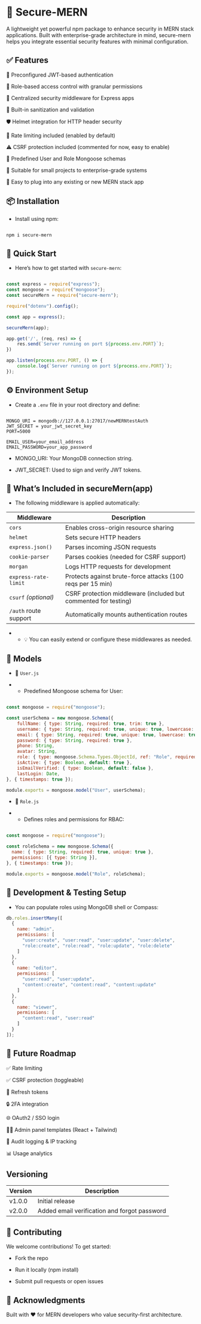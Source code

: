 # 🔐 Secure-MERN

A lightweight yet powerful npm package to enhance security in MERN stack applications. Built with enterprise-grade architecture in mind, secure-mern helps you integrate essential security features with minimal configuration.

## ✅ Features

🔐 Preconfigured JWT-based authentication

🔑 Role-based access control with granular permissions

🧰 Centralized security middleware for Express apps

🧼 Built-in sanitization and validation

🛡️ Helmet integration for HTTP header security

🚫 Rate limiting included (enabled by default)

⚠️ CSRF protection included (commented for now, easy to enable)

📜 Predefined User and Role Mongoose schemas

🧪 Suitable for small projects to enterprise-grade systems

🌱 Easy to plug into any existing or new MERN stack app



## 📦 Installation

- Install using npm:

```bash

npm i secure-mern

```

## 🚀 Quick Start

- Here’s how to get started with `secure-mern`:

```js

const express = require("express");
const mongoose = require("mongoose");
const secureMern = require("secure-mern");

require("dotenv").config();

const app = express();

secureMern(app);

app.get('/', (req, res) => {
    res.send(`Server running on port ${process.env.PORT}`);
})

app.listen(process.env.PORT, () => {
    console.log(`Server running on port ${process.env.PORT}`);
});


```

## ⚙️ Environment Setup

- Create a `.env` file in your root directory and define:

```env

MONGO_URI = mongodb://127.0.0.1:27017/newMERNtestAuth
JWT_SECRET = your_jwt_secret_key
PORT=5000

EMAIL_USER=your_email_address
EMAIL_PASSWORD=your_app_password

```

- MONGO_URI: Your MongoDB connection string.

- JWT_SECRET: Used to sign and verify JWT tokens.

## 🧰 What’s Included in secureMern(app)

- The following middleware is applied automatically:

| Middleware            | Description                                                     |
| --------------------- | --------------------------------------------------------------- |
| `cors`                | Enables cross-origin resource sharing                           |
| `helmet`              | Sets secure HTTP headers                                        |
| `express.json()`      | Parses incoming JSON requests                                   |
| `cookie-parser`       | Parses cookies (needed for CSRF support)                        |
| `morgan`              | Logs HTTP requests for development                              |
| `express-rate-limit`  | Protects against brute-force attacks (100 reqs per 15 min)      |
| `csurf` *(optional)*  | CSRF protection middleware (included but commented for testing) |
| `/auth` route support | Automatically mounts authentication routes                      |

- - 💡 You can easily extend or configure these middlewares as needed.

## 👥 Models

- 📄 `User.js`

- - Predefined Mongoose schema for User:

```js

const mongoose = require("mongoose");

const userSchema = new mongoose.Schema({
    fullName: { type: String, required: true, trim: true },
    username: { type: String, required: true, unique: true, lowercase: true },
    email: { type: String, required: true, unique: true, lowercase: true },
    password: { type: String, required: true },
    phone: String,
    avatar: String,
    role: { type: mongoose.Schema.Types.ObjectId, ref: "Role", required: true },
    isActive: { type: Boolean, default: true },
    isEmailVerified: { type: Boolean, default: false },
    lastLogin: Date,
}, { timestamps: true });

module.exports = mongoose.model("User", userSchema);


```

- 📄 `Role.js`

- - Defines roles and permissions for RBAC:

```js

const mongoose = require("mongoose");

const roleSchema = new mongoose.Schema({
  name: { type: String, required: true, unique: true },
  permissions: [{ type: String }],
}, { timestamps: true });

module.exports = mongoose.model("Role", roleSchema);


```

## 🧪 Development & Testing Setup

- You can populate roles using MongoDB shell or Compass:

```js
db.roles.insertMany([
  {
    name: "admin",
    permissions: [
      "user:create", "user:read", "user:update", "user:delete",
      "role:create", "role:read", "role:update", "role:delete"
    ]
  },
  {
    name: "editor",
    permissions: [
      "user:read", "user:update",
      "content:create", "content:read", "content:update"
    ]
  },
  {
    name: "viewer",
    permissions: [
      "content:read", "user:read"
    ]
  }
]);


```


## 🔮 Future Roadmap

✅ Rate limiting

✅ CSRF protection (toggleable)

🔁 Refresh tokens

🔒 2FA integration

🌐 OAuth2 / SSO login

🧑‍💻 Admin panel templates (React + Tailwind)

🧠 Audit logging & IP tracking

📊 Usage analytics


## Versioning

| Version | Description                                      |
|---------|--------------------------------------------------|
| v1.0.0  | Initial release                                  |
| v2.0.0  | Added email verification and forgot password     |


## 🤝 Contributing
We welcome contributions! To get started:

- Fork the repo

- Run it locally (npm install)

- Submit pull requests or open issues


## 🙌 Acknowledgments

Built with ❤️ for MERN developers who value security-first architecture.